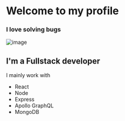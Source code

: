 # Welcome to my profile
### I love solving bugs
![image](https://media.giphy.com/media/MdA16VIoXKKxNE8Stk/giphy.gif)

## I'm a Fullstack developer
I mainly work with
* React
* Node
* Express
* Apollo GraphQL
* MongoDB

<!--
**JethroSama/JethroSama** is a ✨ _special_ ✨ repository because its `README.md` (this file) appears on your GitHub profile.

Here are some ideas to get you started:

- 🔭 I’m currently working on ...
- 🌱 I’m currently learning ...
- 👯 I’m looking to collaborate on ...
- 🤔 I’m looking for help with ...
- 💬 Ask me about ...
- 📫 How to reach me: ...
- 😄 Pronouns: ...
- ⚡ Fun fact: ...
-->
